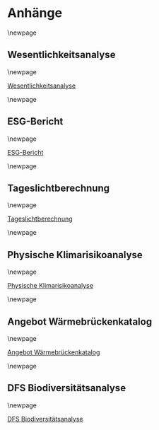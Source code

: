 # Anhänge

\newpage

## Wesentlichkeitsanalyse

\newpage

[Wesentlichkeitsanalyse](pdf/Anhang_A_Wesentlichkeitsanalyse.pdf)

\newpage

## ESG-Bericht

\newpage

[ESG-Bericht](pdf/Anhang_B_250211_ESG-Bericht.pdf)

\newpage

## Tageslichtberechnung

\newpage

[Tageslichtberechnung](pdf/Anhang_C_Tageslichtberechnung.pdf)

\newpage

## Physische Klimarisikoanalyse

\newpage

[Physische Klimarisikoanalyse](pdf/Anhang_D_Physische-Klimarisikoanalyse.pdf)

\newpage

## Angebot Wärmebrückenkatalog

\newpage

[Angebot Wärmebrückenkatalog](pdf/Anhang_E_Angebot_Wärmebrückenkatalog.pdf)

\newpage

## DFS Biodiversitätsanalyse

\newpage

[DFS Biodiversitätsanalyse](pdf/Anhang_F_DFS_Biodiversitätsanalyse.pdf)
